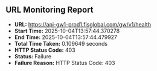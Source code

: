 ## URL Monitoring Report

- **URL:** https://api-gw1-prod1.fisglobal.com/gw/v1/health
- **Start Time:** 2025-10-04T13:57:44.370278
- **End Time:** 2025-10-04T13:57:44.479927
- **Total Time Taken:** 0.109649 seconds
- **HTTP Status Code:** 403
- **Status:** Failure
- **Failure Reason:** HTTP Status Code: 403
